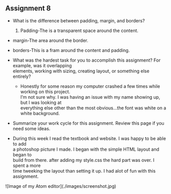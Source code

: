 ## Assignment 8

+ What is the difference between padding, margin, and borders?<br />
  1. Padding-The is a transparent space around the content.
 + margin-The area around the border.
 + borders-This is a fram around the content and padding.


+ What was the hardest task for you to accomplish this assignment? For example, was it overlapping<br /> elements, working with sizing, creating layout, or something else entirely?
  + Honestly for some reason my computer crashed a few times while working on this project. <br />
  I’m not sure why. I was having an issue with my name showing up, but I was looking at<br /> everything else other than the most obvious...the font was white on a white background.


+ Summarize your work cycle for this assignment. Review this page if you need some ideas.
 + During this week I read the textbook and website. I was happy to be able to add <br /> a photoshop picture I made. I began with the simple HTML layout and began to <br /> build from there. after adding my style.css the hard part was over. I spent a  more <br /> time tweeking the layout than setting it up. I had alot of fun with this assignment.

 <p>
![Image of my Atom editor](./images/screenshot.jpg)
</p>
